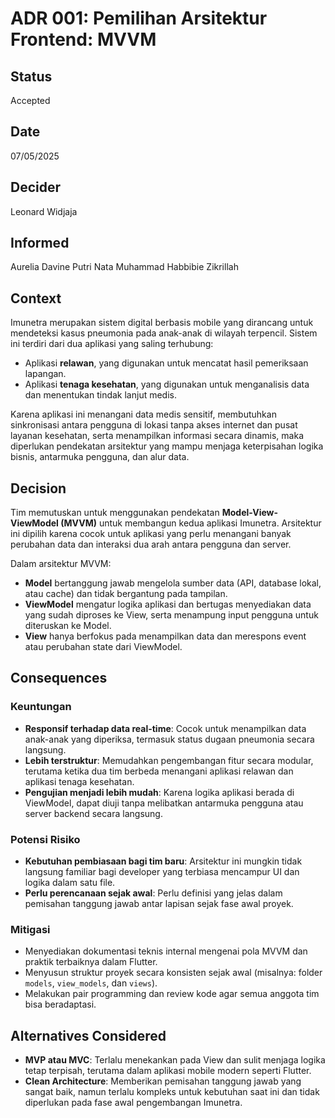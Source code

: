 # ADR 001: Pemilihan Arsitektur Frontend: MVVM

## Status
Accepted

## Date
07/05/2025

## Decider 
Leonard Widjaja

## Informed
Aurelia Davine Putri Nata
Muhammad Habbibie Zikrillah

## Context

Imunetra merupakan sistem digital berbasis mobile yang dirancang untuk mendeteksi kasus pneumonia pada anak-anak di wilayah terpencil. Sistem ini terdiri dari dua aplikasi yang saling terhubung:  
- Aplikasi **relawan**, yang digunakan untuk mencatat hasil pemeriksaan lapangan.  
- Aplikasi **tenaga kesehatan**, yang digunakan untuk menganalisis data dan menentukan tindak lanjut medis.

Karena aplikasi ini menangani data medis sensitif, membutuhkan sinkronisasi antara pengguna di lokasi tanpa akses internet dan pusat layanan kesehatan, serta menampilkan informasi secara dinamis, maka diperlukan pendekatan arsitektur yang mampu menjaga keterpisahan logika bisnis, antarmuka pengguna, dan alur data.  

## Decision

Tim memutuskan untuk menggunakan pendekatan **Model-View-ViewModel (MVVM)** untuk membangun kedua aplikasi Imunetra. Arsitektur ini dipilih karena cocok untuk aplikasi yang perlu menangani banyak perubahan data dan interaksi dua arah antara pengguna dan server.

Dalam arsitektur MVVM:
- **Model** bertanggung jawab mengelola sumber data (API, database lokal, atau cache) dan tidak bergantung pada tampilan.
- **ViewModel** mengatur logika aplikasi dan bertugas menyediakan data yang sudah diproses ke View, serta menampung input pengguna untuk diteruskan ke Model.
- **View** hanya berfokus pada menampilkan data dan merespons event atau perubahan state dari ViewModel.

## Consequences

### Keuntungan

- **Responsif terhadap data real-time**: Cocok untuk menampilkan data anak-anak yang diperiksa, termasuk status dugaan pneumonia secara langsung.
- **Lebih terstruktur**: Memudahkan pengembangan fitur secara modular, terutama ketika dua tim berbeda menangani aplikasi relawan dan aplikasi tenaga kesehatan.
- **Pengujian menjadi lebih mudah**: Karena logika aplikasi berada di ViewModel, dapat diuji tanpa melibatkan antarmuka pengguna atau server backend secara langsung.

### Potensi Risiko

- **Kebutuhan pembiasaan bagi tim baru**: Arsitektur ini mungkin tidak langsung familiar bagi developer yang terbiasa mencampur UI dan logika dalam satu file.
- **Perlu perencanaan sejak awal**: Perlu definisi yang jelas dalam pemisahan tanggung jawab antar lapisan sejak fase awal proyek.

### Mitigasi

- Menyediakan dokumentasi teknis internal mengenai pola MVVM dan praktik terbaiknya dalam Flutter.
- Menyusun struktur proyek secara konsisten sejak awal (misalnya: folder `models`, `view_models`, dan `views`).
- Melakukan pair programming dan review kode agar semua anggota tim bisa beradaptasi.

## Alternatives Considered

- **MVP atau MVC**: Terlalu menekankan pada View dan sulit menjaga logika tetap terpisah, terutama dalam aplikasi mobile modern seperti Flutter.
- **Clean Architecture**: Memberikan pemisahan tanggung jawab yang sangat baik, namun terlalu kompleks untuk kebutuhan saat ini dan tidak diperlukan pada fase awal pengembangan Imunetra.
